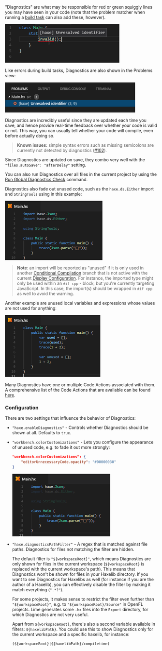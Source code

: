 "Diagnostics" are what may be responsible for red or green squiggly lines you may have seen in your code (note that the problem matcher when running a [build task](/vshaxe/vshaxe/wiki/Build-Tasks) can also add these, however).

![](images/diagnostics/invalid.png)

Like errors during build tasks, Diagnostics are also shown in the Problems view:

![](images/diagnostics/problems.png)

Diagnostics are incredibly useful since they are updated each time you save, and hence provide real-time feedback over whether your code is valid or not. This way, you can usually tell whether your code will compile, even before actually doing so.

>**Known issues:** simple syntax errors such as missing semicolons are currently not detected by diagnostics ([#102](https://github.com/vshaxe/vshaxe/issues/102)).

Since Diagnostics are updated on save, they combo very well with the `"files.autoSave": "afterDelay"` setting.

You can also run Diagnostics over all files in the current project by using the [Run Global Diagnostics Check](/vshaxe/vshaxe/wiki/Commands#haxe-run-global-diagnostics-check) command.

Diagnostics also fade out unused code, such as the `haxe.ds.Either` import and `StringTools` using in this example:

![](images/diagnostics/unused-import_.png)

>**Note**: an import will be reported as "unused" if it is only used in another [Conditional Compilation](https://haxe.org/manual/lf-condition-compilation.html) branch that is not active with the current [Display Configuration](/vshaxe/vshaxe/wiki/Configuration#display-configurations-and-display-server). For instance, the imported type might only be used within an `#if cpp` - block, but you're currently targeting JavaScript. In this case, the import(s) should be wrapped in `#if cpp` as well to avoid the warning.

Another example are unused local variables and expressions whose values are not used for anything:

![](images/diagnostics/no-effect_.png)

Many Diagnostics have one or multiple Code Actions associated with them. A comprehensive list of the Code Actions that are available can be found [here](/vshaxe/vshaxe/wiki/Code-Actions).

### Configuration

There are two settings that influence the behavior of Diagnostics:

- `"haxe.enableDiagnostics"` - Controls whether Diagnostics should be shown at all. Defaults to `true`.
- `"workbench.colorCustomizations"` - Lets you configure the appearance of unused code, e.g. to fade it out more strongly:

  ```json
  "workbench.colorCustomizations": {
      "editorUnnecessaryCode.opacity": "#00000030"
  }
  ```

  ![](images/diagnostics/custom-fade.png)

- `"haxe.diagnosticsPathFilter"` - A regex that is matched against file paths. Diagnostics for files not matching the filter are hidden.

  The default filter is `"${workspaceRoot}"`, which means Diagnostics are only shown for files in the current workspace (`${workspaceRoot}` is replaced with the current workspace's path). This means that Diagnostics won't be shown for files in your Haxelib directory. If you want to see Diagnostics for Haxelibs as well (for instance if you are the author of a Haxelib), you can effectively disable the filter by making it match everything (`".*?"`).

  For some projects, it makes sense to restrict the filter even further than `"${workspaceRoot}"`, e.g. to `"${workspaceRoot}/Source"` in OpenFL projects. Lime generates some `.hx` files into the `Export` directory, for which Diagnostics are not very useful.

  Apart from `${workspaceRoot}`, there's also a second variable available in filters: `${haxelibPath}`. You could use this to show Diagnostics only for the current workspace and a specific haxelib, for instance:

  ```regex
  (${workspaceRoot}|${haxelibPath}/compiletime)
  ```